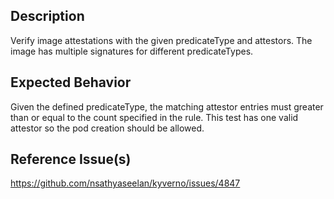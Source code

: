 ## Description

Verify image attestations with the given predicateType and attestors. The image has multiple signatures for different predicateTypes.

## Expected Behavior

Given the defined predicateType, the matching attestor entries must greater than or equal to the count specified in the rule. This test has one valid attestor so the pod creation should be allowed.


## Reference Issue(s)

https://github.com/nsathyaseelan/kyverno/issues/4847
